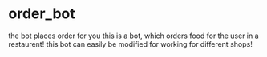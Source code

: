 # order_bot
the bot places order for you
this is a bot, which orders food for the user in a restaurent!
this bot can easily be modified for working for different shops!
